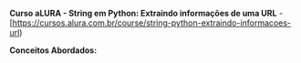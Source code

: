 **Curso aLURA - String em Python: Extraindo informações de uma URL** - [https://cursos.alura.com.br/course/string-python-extraindo-informacoes-url)

**Conceitos Abordados:**

